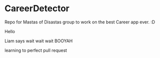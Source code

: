 # CareerDetector
Repo for Mastas of Disastas group to work on the best Career app ever. :D

Hello


Liam says wait wait wait
BOOYAH

learning to perfect pull request